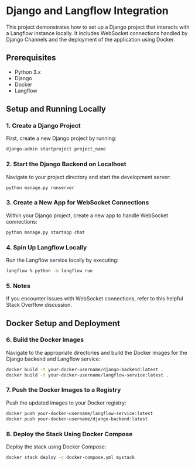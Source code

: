 # Django and Langflow Integration

This project demonstrates how to set up a Django project that interacts with a Langflow instance locally. It includes WebSocket connections handled by Django Channels and the deployment of the application using Docker.

## Prerequisites

- Python 3.x
- Django
- Docker
- Langflow

## Setup and Running Locally

### 1. Create a Django Project

First, create a new Django project by running:

```bash
django-admin startproject project_name
```

### 2. Start the Django Backend on Localhost

Navigate to your project directory and start the development server:

```bash
python manage.py runserver
```

### 3. Create a New App for WebSocket Connections

Within your Django project, create a new app to handle WebSocket connections:

```bash
python manage.py startapp chat
```

### 4. Spin Up Langflow Locally
Run the Langflow service locally by executing:

```bash
langflow % python -m langflow run
```

### 5. Notes
If you encounter issues with WebSocket connections, refer to this helpful Stack Overflow discussion.

## Docker Setup and Deployment
### 6. Build the Docker Images
Navigate to the appropriate directories and build the Docker images for the Django backend and Langflow service:

```bash
docker build -t your-docker-username/django-backend:latest .
docker build -t your-docker-username/langflow-service:latest .
```

### 7. Push the Docker Images to a Registry
Push the updated images to your Docker registry:

```bash
docker push your-docker-username/langflow-service:latest
docker push your-docker-username/django-backend:latest
```

### 8. Deploy the Stack Using Docker Compose
Deploy the stack using Docker Compose:

```bash
docker stack deploy -c docker-compose.yml mystack
```